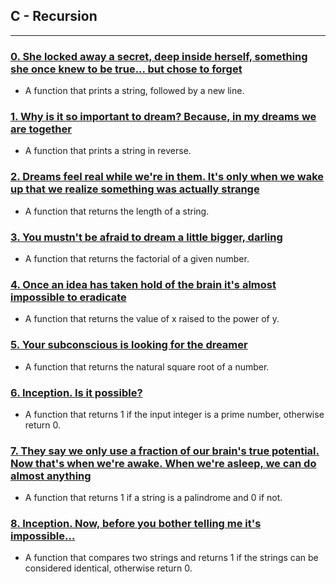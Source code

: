 ## C - Recursion

---

### [0. She locked away a secret, deep inside herself, something she once knew to be true... but chose to forget](./0-puts_recursion.c)
* A function that prints a string, followed by a new line.


### [1. Why is it so important to dream? Because, in my dreams we are together](./1-print_rev_recursion.c)
* A function that prints a string in reverse.


### [2. Dreams feel real while we're in them. It's only when we wake up that we realize something was actually strange](./2-strlen_recursion.c)
* A function that returns the length of a string.


### [3. You mustn't be afraid to dream a little bigger, darling](./3-factorial.c)
* A function that returns the factorial of a given number.


### [4. Once an idea has taken hold of the brain it's almost impossible to eradicate](./4-pow_recursion.c)
* A function that returns the value of x raised to the power of y.


### [5. Your subconscious is looking for the dreamer](./5-sqrt_recursion.c)
* A function that returns the natural square root of a number.


### [6. Inception. Is it possible?](./6-is_prime_number.c)
* A function that returns 1 if the input integer is a prime number, otherwise return 0.


### [7. They say we only use a fraction of our brain's true potential. Now that's when we're awake. When we're asleep, we can do almost anything](./7-is_palindrome.c)
* A function that returns 1 if a string is a palindrome and 0 if not.


### [8. Inception. Now, before you bother telling me it's impossible...](./100-wildcmp.c)
* A function that compares two strings and returns 1 if the strings can be considered identical, otherwise return 0.


